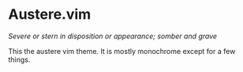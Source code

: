 # Austere.vim

_Severe or stern in disposition or appearance; somber and grave_

This the austere vim theme. It is mostly monochrome except for a few things.
